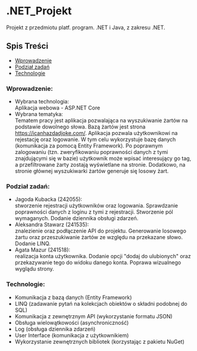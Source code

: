 # .NET_Projekt
Projekt z przedmiotu platf. program. .NET i Java, z zakresu .NET. 

## Spis Treści
* [Wprowadzenie](#wprowadzenie)
* [Podział zadań](#podział-zadań)
* [Technologie](#technologie)

### Wprowadzenie: 
- Wybrana technologia: <br/>
Aplikacja webowa - ASP.NET Core
- Wybrana tematyka: <br/>
Tematem pracy jest aplikacja pozwalająca na wyszukiwanie żartów na podstawie dowolnego słowa. Bazą żartów jest strona https://icanhazdadjoke.com/. Aplikacja pozwala użytkownikowi na rejestację oraz logowanie. W tym celu wykorzystuje bazę danych (komunikacja za pomocą Entity Framework). Po poprawnym zalogowaniu (tzn. zweryfikowaniu poprawności danych z tymi znajdującymi się w bazie) użytkownik może wpisać interesujący go tag, a przefiltrowane żarty zostają wyświetlane na stronie. Dodatkowo, na stronie głównej wyszukiwarki żartów generuje się losowy żart.

### Podział zadań: 
- Jagoda Kubacka (242055): <br/>
stworzenie rejestracji użytkowników oraz logowania. Sprawdzanie poprawności danych z loginu z tymi z rejestracji. Stworzenie pól wymaganych. Dodanie dziennika obsługi zdarzeń.
- Aleksandra Stawarz (241535): <br/>
znalezienie oraz podłączenie API do projektu. Generowanie losowego żartu oraz przeszukiwanie żartów ze względu na przekazane słowo. Dodanie LINQ.
- Agata Mazur (241518): <br/>
realizacja konta użytkownika. Dodanie opcji "dodaj do ulubionych" oraz przekazywanie tego do widoku danego konta. Poprawa wizualnego wyglądu strony.

### Technologie: 
* Komunikacja z bazą danych (Entity Framework)
* LINQ (zadawanie pytań na kolekcjach obiektów o składni podobnej do SQL)
* Komunikacja z zewnętrznym API (wykorzystanie formatu JSON)
* Obsługa wielowątkowości (asynchroniczność)
* Log (obsługa dziennika zdarzeń)
* User Interface (komunikacja z użytkownikiem)
* Wykorzystanie zewnętrznych bibliotek (korzystając z pakietu NuGet)


